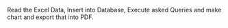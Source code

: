Read the Excel Data, Insert into Database, Execute asked Queries and make chart and export that into PDF.
